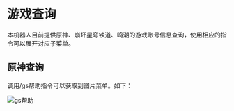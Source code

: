 # 游戏查询

本机器人目前提供原神、崩坏星穹铁道、鸣潮的游戏账号信息查询，使用相应的指令可以展开对应子菜单。

## 原神查询

调用/gs帮助指令可以获取到图片菜单。如下：

![gs帮助](https://api.flweb.cn/doc/image/gs.jpeg)

